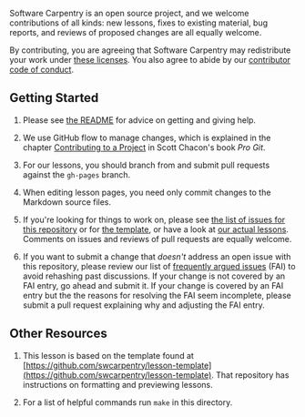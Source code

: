 Software Carpentry is an open source project,
and we welcome contributions of all kinds:
new lessons,
fixes to existing material,
bug reports,
and reviews of proposed changes are all equally welcome.

By contributing,
you are agreeing that Software Carpentry may redistribute your work under
[these licenses][license].
You also agree to abide by our
[contributor code of conduct][conduct].

## Getting Started

1.  Please see [the README](README.html#getting-and-giving-help)
    for advice on getting and giving help.

2.  We use GitHub flow to manage changes,
    which is explained in the chapter [Contributing to a Project][pro-git-chapter]
    in Scott Chacon's book *Pro Git*.

3.  For our lessons,
    you should branch from and submit pull requests against the `gh-pages` branch.

4.  When editing lesson pages, you need only commit changes to the Markdown source files.

5.  If you're looking for things to work on,
    please see [the list of issues for this repository][issues]
    or for [the template][lesson-template-issues],
    or have a look at [our actual lessons][swc-lessons].
    Comments on issues and reviews of pull requests are equally welcome.

6.  If you want to submit a change that *doesn't* address an open
    issue with this repository, please review our list of [frequently
    argued issues][fai] (FAI) to avoid rehashing past discussions.  If
    your change is not covered by an FAI entry, go ahead and submit
    it.  If your change is covered by an FAI entry but the the reasons
    for resolving the FAI seem incomplete, please submit a pull
    request explaining why and adjusting the FAI entry.

## Other Resources

1.  This lesson is based on the template found at
    [https://github.com/swcarpentry/lesson-template](https://github.com/swcarpentry/lesson-template).
    That repository has instructions on formatting and previewing lessons.

2.  For a list of helpful commands run `make` in this directory.

[conduct]: CONDUCT.md
[fai]: instructors.md#frequently-argued-issues
[issues]: https://github.com/swcarpentry/lesson-example/issues
[lesson-template-issues]: https://github.com/swcarpentry/lesson-template/issues
[license]: LICENSE.md
[pro-git-chapter]: http://git-scm.com/book/en/v2/GitHub-Contributing-to-a-Project
[swc-lessons]: http://software-carpentry.org/lessons.html
